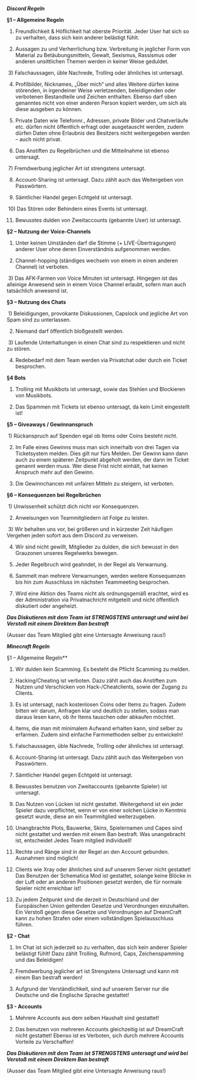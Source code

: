 ***Discord Regeln***

**§1 – Allgemeine Regeln**

1) Freundlichkeit & Höflichkeit hat oberste Priorität. Jeder User hat sich so zu verhalten, dass sich kein anderer belästigt fühlt. 

2) Aussagen zu und Verherrlichung bzw. Verbreitung in jeglicher Form von Material zu Betäubungsmitteln, Gewalt, Sexismus, Rassismus oder anderen unsittlichen Themen werden in keiner Weise geduldet.

 3) Falschaussagen, üble Nachrede, Trolling oder ähnliches ist untersagt. 

4) Profilbilder, Nicknames, „Über mich“ und alles Weitere dürfen keine störenden, in irgendeiner Weise verletzenden, beleidigenden oder verbotenen Bestandteile und Zeichen enthalten. Ebenso darf oben genanntes nicht von einer anderen Person kopiert werden, um sich als diese ausgeben zu können. 

5) Private Daten wie Telefonnr., Adressen, private Bilder und Chatverläufe etc. dürfen nicht öffentlich erfragt oder ausgetauscht werden, zudem dürfen Daten ohne Erlaubnis des Besitzers nicht weitergegeben werden – auch nicht privat. 

6) Das Anstiften zu Regelbrüchen und die Mitteilnahme ist ebenso untersagt.

 7) Fremdwerbung jeglicher Art ist strengstens untersagt.

8) Account-Sharing ist untersagt. Dazu zählt auch das Weitergeben von Passwörtern. 

9) Sämtlicher Handel gegen Echtgeld ist untersagt.

 10) Das Stören oder Behindern eines Events ist untersagt. 

11) Bewusstes dulden von Zweitaccounts (gebannte User) ist untersagt.

**§2 – Nutzung der Voice-Channels **

1) Unter keinen Umständen darf die Stimme (+ LIVE-Übertragungen) anderer User ohne deren Einverständnis aufgenommen werden. 

2) Channel-hopping (ständiges wechseln von einem in einen anderen Channel) ist verboten.

 3) Das AFK-Farmen von Voice Minuten ist untersagt. Hingegen ist das alleinige Anwesend sein in einem Voice Channel erlaubt, sofern man auch tatsächlich anwesend ist. 

**§3 – Nutzung des Chats**

 1) Beleidigungen, provokante Diskussionen, Capslock und jegliche Art von Spam sind zu unterlassen.

2) Niemand darf öffentlich bloßgestellt werden.

 3) Laufende Unterhaltungen in einen Chat sind zu respektieren und nicht zu stören. 

4) Redebedarf mit dem Team werden via Privatchat oder durch ein Ticket besprochen.

**§4 Bots**

1) Trolling mit Musikbots ist untersagt, sowie das Stehlen und Blockieren von Musikbots.

2) Das Spammen mit Tickets ist ebenso untersagt, da kein Limit eingestellt ist!

**§5 – Giveaways / Gewinnanspruch** 

 1) Rückanspruch auf Spenden egal ob Items oder Coins besteht nicht.

2) Im Falle eines Gewinns muss man sich innerhalb von drei Tagen via Ticketsystem melden. Dies gilt nur fürs Melden. Der Gewinn kann dann auch zu einem späteren Zeitpunkt abgeholt werden, der dann im Ticket genannt werden muss. Wer diese Frist nicht einhält, hat keinen Anspruch mehr auf den Gewinn. 

3) Die Gewinnchancen mit unfairen Mitteln zu steigern, ist verboten.

**§6 – Konsequenzen bei Regelbrüchen**

 1) Unwissenheit schützt dich nicht vor Konsequenzen. 

2) Anweisungen von Teammitgliedern ist Folge zu leisten.

 3) Wir behalten uns vor, bei größeren und in kürzester Zeit häufigen Vergehen jeden sofort aus dem Discord zu verweisen. 

4) Wir sind nicht gewillt, Mitglieder zu dulden, die sich bewusst in den Grauzonen unseres Regelwerks bewegen. 

5) Jeder Regelbruch wird geahndet, in der Regel als Verwarnung. 

6) Sammelt man mehrere Verwarnungen, werden weitere Konsequenzen bis hin zum Ausschluss im nächsten Teammeeting besprochen. 

7) Wird eine Aktion des Teams nicht als ordnungsgemäß erachtet, wird es der Administration via Privatnachricht mitgeteilt und nicht öffentlich diskutiert oder angeheizt.

***Das Diskutieren mit dem Team ist STRENGSTENS untersagt und wird bei Verstoß mit einem Direktem Ban bestraft***

(Ausser das Team Mitglied gibt eine Untersagte Anweisung raus!)

***Minecraft Regeln***

§1 – Allgemeine Regeln**

1) Wir dulden kein Scamming. Es besteht die Pflicht Scamming zu melden. 

2) Hacking/Cheating ist verboten. Dazu zählt auch das Anstiften zum Nutzen und Verschicken von Hack-/Cheatclients, sowie der Zugang zu Clients. 


3) Es ist untersagt, nach kostenlosen Coins oder Items zu fragen. Zudem bitten wir darum, Anfragen klar und deutlich zu stellen, sodass man daraus lesen kann, ob ihr Items tauschen oder abkaufen möchtet. 

4) Items, die man mit minimalem Aufwand erhalten kann, sind selber zu erfarmen. Zudem sind einfache Farmmethoden selber zu entwickeln!

5) Falschaussagen, üble Nachrede, Trolling oder ähnliches ist untersagt. 

6) Account-Sharing ist untersagt. Dazu zählt auch das Weitergeben von Passwörtern. 

7) Sämtlicher Handel gegen Echtgeld ist untersagt.

8) Bewusstes benutzen von Zweitaccounts (gebannte Spieler) ist untersagt.

9) Das Nutzen von Lücken ist nicht gestattet. Weitergehend ist ein jeder Spieler dazu verpflichtet, wenn er von einer solchen Lücke in Kenntnis gesetzt wurde, diese an ein Teammitglied weiterzugeben.

10) Unangbrachte Plots, Bauwerke, Skins, Spielernamen und Capes sind nicht gestattet und werden mit einem Ban bestraft. Was unangebracht ist, entscheidet Jedes Team mitglied individuell!

11) Rechte und Ränge sind in der Regel an den Account gebunden. Ausnahmen sind möglich!

12) Clients wie Xray oder ähnliches sind auf unserem Server nicht gestattet! Das Benutzen der Schematica Mod ist gestattet, solange keine Blöcke in der Luft oder an anderen Positionen gesetzt werden, die für normale Spieler nicht erreichbar ist!

13) Zu jedem Zeitpunkt sind die derzeit in Deutschland und der Europäischen Union geltenden Gesetze und Verordnungen einzuhalten. Ein Verstoß gegen diese Gesetze und Verordnungen auf DreamCraft kann zu hohen Strafen oder einem vollständigen Spielausschluss führen.

**§2 - Chat**

1) Im Chat ist sich jederzeit so zu verhalten, das sich kein anderer Spieler belästigt fühlt! Dazu zählt Trolling, Rufmord, Caps, Zeichenspamming und das Beleidigen!

2) Fremdwerbung jeglicher art ist Strengstens Untersagt und kann mit einem Ban bestraft werden!

3) Aufgrund der Verständlichkeit, sind auf unserem Server nur die Deutsche und die Englische Sprache gestattet!

**§3 - Accounts**

1) Mehrere Accounts aus dem selben Haushalt sind gestattet!

2) Das benutzen von mehreren Accounts gleichzeitig ist auf DreamCraft nicht gestattet! Ebenso ist es Verboten, sich durch mehrere Accounts Vorteile zu Verschaffen!

***Das Diskutieren mit dem Team ist STRENGSTENS untersagt und wird bei Verstoß mit einem Direktem Ban bestraft***

(Ausser das Team Mitglied gibt eine Untersagte Anweisung raus!)
